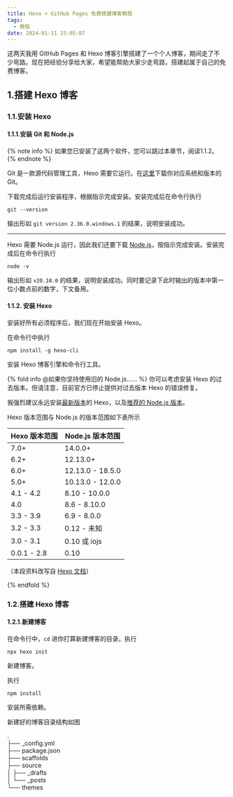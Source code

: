 ```yaml
---
title: Hexo + GitHub Pages 免费搭建博客教程
tags:
  - 教程
date: 2024-01-11 15:05:07
---
```


这两天我用 GitHub Pages 和 Hexo 博客引擎搭建了一个个人博客，期间走了不少弯路。现在把经验分享给大家，希望能帮助大家少走弯路，搭建起属于自己的免费博客。

## 1.搭建 Hexo 博客

### 1.1.安装 Hexo

#### 1.1.1.安装 Git 和 Node.js

{% note info %}
如果您已安装了这两个软件，您可以跳过本章节，阅读1.1.2。
{% endnote %}

Git 是一款源代码管理工具，Hexo 需要它运行。在[这里](https://git-scm.com/downloads)下载你对应系统和版本的 Git。

下载完成后运行安装程序，根据指示完成安装。安装完成后在命令行执行

```batch
git --version
```

输出形如 `git version 2.36.0.windows.1` 的结果，说明安装成功。

---

Hexo 需要 Node.js 运行，因此我们还要下载 [Node.js](https://nodejs.org/en)，按指示完成安装。安装完成后在命令行执行

```batch
node -v
```

输出形如 `v20.10.0` 的结果，说明安装成功。同时要记录下此时输出的版本中第一位小数点前的数字，下文备用。

#### 1.1.2. 安装 Hexo

安装好所有必须程序后，我们现在开始安装 Hexo。

在命令行中执行

```batch
npm install -g hexo-cli
```

安装 Hexo 博客引擎和命令行工具。

{% fold info @如果你坚持使用旧的 Node.js…… %}
你可以考虑安装 Hexo 的过去版本。但请注意，目前官方已停止提供对过去版本 Hexo 的错误修复。

我强烈建议永远安装[最新版本](https://www.npmjs.com/package/hexo?activeTab=versions)的 Hexo，以及[推荐的 Node.js 版本](https://hexo.io/zh-cn/docs/#%E5%AE%89%E8%A3%85%E5%89%8D%E6%8F%90)。

Hexo 版本范围与 Node.js 的版本范围如下表所示

| Hexo 版本范围   | Node.js 版本范围     |
| ----------- | ---------------- |
| 7.0+        | 14.0.0+          |
| 6.2+        | 12.13.0+         |
| 6.0+        | 12.13.0 - 18.5.0 |
| 5.0+        | 10.13.0 - 12.0.0 |
| 4.1 - 4.2   | 8.10 - 10.0.0    |
| 4.0         | 8.6 - 8.10.0     |
| 3.3 - 3.9   | 6.9 - 8.0.0      |
| 3.2 - 3.3   | 0.12 - 未知        |
| 3.0 - 3.1   | 0.10 或 iojs      |
| 0.0.1 - 2.8 | 0.10             |

（本段资料改写自 [Hexo 文档](https://hexo.io/zh-cn/docs/#Node-js-%E7%89%88%E6%9C%AC%E9%99%90%E5%88%B6)）

{% endfold %}

### 1.2.搭建 Hexo 博客

#### 1.2.1.新建博客

在命令行中，`cd` 进你打算新建博客的目录，执行

```batch
npx hexo init
```

新建博客。

执行

```batch
npm install
```

安装所需依赖。

新建好的博客目录结构如图

.  
├── _config.yml  
├── package.json  
├── scaffolds  
├── source  
│    ├── _drafts  
│    └── _posts  
└── themes


